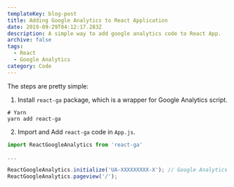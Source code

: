 ```yaml
---
templateKey: blog-post
title: Adding Google Analytics to React Application
date: 2019-09-29T04:12:17.283Z
description: A simple way to add google analytics code to React App.
archive: false
tags:
  - React
  - Google Analytics
category: Code
---
```

The steps are pretty simple:

1. Install `react-ga` package, which is a wrapper for Google Analytics script.


```
# Yarn 
yarn add react-ga
```

2. Import and Add `react-ga` code in `App.js`.


```JavaScript
import ReactGoogleAnalytics from 'react-ga'

...

ReactGoogleAnalytics.initialize('UA-XXXXXXXXX-X'); // Google Analytics ID
ReactGoogleAnalytics.pageview('/');
```

